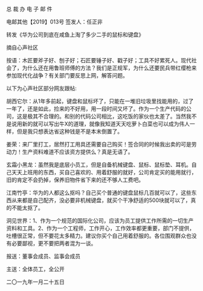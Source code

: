 ﻿总 裁 办 电 子 邮 件

 

电邮其他【2019】013号           签发人：任正非

转发《华为公司到底在咸鱼上淘了多少二手的鼠标和键盘》

摘自心声社区

按语：木匠要斧子好、刨子好；石匠要锤子好、戳子好；工具不好累死人。现代社会了，为什么还在用鲁班师傅的方法？我们是正规军，为什么还要民兵带红缨枪来参加现代化战争？有关部门要反思上网，解答问题。

以下为心声社区部分网友跟帖:

胡西它尔：从1年多前起，键盘和鼠标坏了，只能在一堆旧垃圾里找能用的，过了一年了，还是如此，捡来的不好用，用一段时间又坏了。作为一个生产代码的公司，这是极其不合理的。和别的代码公司相比，这吃饭的家伙也太差了。当然我不是说用新的就可以写出牛X的道理，就像我知道天天吃萝卜白菜也可以成为伟人一样，但是我只想表达省这种钱是不是本末倒置了。

姜荣：来厂里打工，居然打工用具还需要自己购买！签合同的时候我出卖的可是劳动力！生产资料难道不应该资方提供么？真是无语了。

玄霜小黑龙：虽然我是底层小员工，但是自备机械键盘、鼠标、鼠标垫、耳机。自己天天上班用的东西，买自己喜欢的、用着舒服的就好，公司肯定买的能用就行，旧的肯定不会扔掉，保养旧物件省下来的还不够人工费吧。

江南竹亭：华为的人都这么抠吗？自己买个普通的键盘鼠标几百就可以了，这些东西从来都是自己配齐，没必要非机械键盘，就买个干净舒适的500块就可以了，真的不能太抠了。

洞见世界：1、作为一个规范的国际化公司，应该为员工提供工作所需的一切生产资料和工具。2、作为一个工程师，工作开心，工作效率都更重要，部门不提供，吐槽很正常，但不要花太多精力。建议你买个自己用着舒服的。各位围观群众也没有必要鄙视，更不要把两者混为一谈。

 

报送：董事会成员、监事会成员

主送：全体员工，全公开

二〇一九年一月二十五日